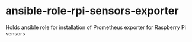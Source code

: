 # ansible-role-rpi-sensors-exporter
Holds ansible role for installation of Prometheus exporter for Raspberry Pi sensors
